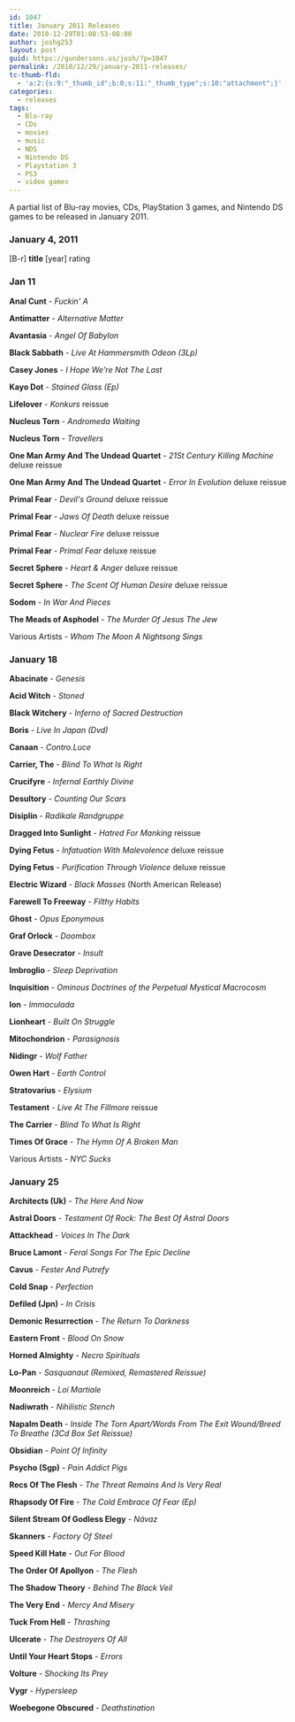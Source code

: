 ```yaml
---
id: 1047
title: January 2011 Releases
date: 2010-12-29T01:08:53-08:00
author: joshg253
layout: post
guid: https://gundersons.us/josh/?p=1047
permalink: /2010/12/29/january-2011-releases/
tc-thumb-fld:
  - 'a:2:{s:9:"_thumb_id";b:0;s:11:"_thumb_type";s:10:"attachment";}'
categories:
  - releases
tags:
  - Blu-ray
  - CDs
  - movies
  - music
  - NDS
  - Nintendo DS
  - Playstation 3
  - PS3
  - video games
---
```

A partial list of Blu-ray movies, CDs, PlayStation 3 games, and Nintendo DS games to be released in January 2011.

<!--more-->

<h3>January 4, 2011</h3>

[B-r] <strong>title</strong> [year] rating

<h3>Jan 11</h3>

<strong>Anal Cunt</strong> - <em>Fuckin&#039; A</em>

<strong>Antimatter</strong> - <em>Alternative Matter</em>

<strong>Avantasia</strong> - <em>Angel Of Babylon</em>

<strong>Black Sabbath</strong> - <em>Live At Hammersmith Odeon (3Lp)</em>

<strong>Casey Jones</strong> - <em>I Hope We&#039;re Not The Last</em>

<strong>Kayo Dot</strong> - <em>Stained Glass (Ep)</em>

<strong>Lifelover</strong> - <em>Konkurs</em> reissue

<strong>Nucleus Torn</strong> - <em>Andromeda Waiting</em>

<strong>Nucleus Torn</strong> - <em>Travellers</em>

<strong>One Man Army And The Undead Quartet</strong> - <em>21St Century Killing Machine</em> deluxe reissue

<strong>One Man Army And The Undead Quartet</strong> - <em>Error In Evolution</em> deluxe reissue

<strong>Primal Fear</strong> - <em>Devil&#039;s Ground</em> deluxe reissue

<strong>Primal Fear</strong> - <em>Jaws Of Death</em> deluxe reissue

<strong>Primal Fear</strong> - <em>Nuclear Fire</em> deluxe reissue

<strong>Primal Fear</strong> - <em>Primal Fear</em> deluxe reissue

<strong>Secret Sphere</strong> - <em>Heart &amp; Anger</em> deluxe reissue

<strong>Secret Sphere</strong> - <em>The Scent Of Human Desire</em> deluxe reissue

<strong>Sodom</strong> - <em>In War And Pieces</em>

<strong>The Meads of Asphodel</strong> - <em>The Murder Of Jesus The Jew</em>

Various Artists - <em>Whom The Moon A Nightsong Sings</em>

<h3>January 18</h3>

<strong>Abacinate</strong> - <em>Genesis</em>

<strong>Acid Witch</strong> - <em>Stoned</em>

<strong>Black Witchery</strong> - <em>Inferno of Sacred Destruction</em>

<strong>Boris</strong> - <em>Live In Japan (Dvd)</em>

<strong>Canaan</strong> - <em>Contro.Luce</em>

<strong>Carrier, The</strong> - <em>Blind To What Is Right</em>

<strong>Crucifyre</strong> - <em>Infernal Earthly Divine</em>

<strong>Desultory</strong> - <em>Counting Our Scars</em>

<strong>Disiplin</strong> - <em>Radikale Randgruppe</em>

<strong>Dragged Into Sunlight</strong> - <em>Hatred For Manking</em> reissue

<strong>Dying Fetus</strong> - <em>Infatuation With Malevolence</em> deluxe reissue

<strong>Dying Fetus</strong> - <em>Purification Through Violence</em> deluxe reissue

<strong>Electric Wizard</strong> - <em>Black Masses</em> (North American Release)

<strong>Farewell To Freeway</strong> - <em>Filthy Habits</em>

<strong>Ghost</strong> - <em>Opus Eponymous</em>

<strong>Graf Orlock</strong> - <em>Doombox</em>

<strong>Grave Desecrator</strong> - <em>Insult</em>

<strong>Imbroglio</strong> - <em>Sleep Deprivation</em>

<strong>Inquisition</strong> - <em>Ominous Doctrines of the Perpetual Mystical Macrocosm</em>

<strong>Ion</strong> - <em>Immaculada</em>

<strong>Lionheart</strong> - <em>Built On Struggle</em>

<strong>Mitochondrion</strong> - <em>Parasignosis</em>

<strong>Nidingr</strong> - <em>Wolf Father</em>

<strong>Owen Hart</strong> - <em>Earth Control</em>

<strong>Stratovarius</strong> - <em>Elysium</em>

<strong>Testament</strong> - <em>Live At The Fillmore</em> reissue

<strong>The Carrier</strong> - <em>Blind To What Is Right</em>

<strong>Times Of Grace</strong> - <em>The Hymn Of A Broken Man</em>

Various Artists - <em>NYC Sucks</em>

<h3>January 25</h3>

<strong>Architects (Uk)</strong> - <em>The Here And Now</em>

<strong>Astral Doors</strong> - <em>Testament Of Rock: The Best Of Astral Doors</em>

<strong>Attackhead</strong> - <em>Voices In The Dark</em>

<strong>Bruce Lamont</strong> - <em>Feral Songs For The Epic Decline</em>

<strong>Cavus</strong> - <em>Fester And Putrefy</em>

<strong>Cold Snap</strong> - <em>Perfection</em>

<strong>Defiled (Jpn)</strong> - <em>In Crisis</em>

<strong>Demonic Resurrection</strong> - <em>The Return To Darkness</em>

<strong>Eastern Front</strong> - <em>Blood On Snow</em>

<strong>Horned Almighty</strong> - <em>Necro Spirituals</em>

<strong>Lo-Pan</strong> - <em>Sasquanaut (Remixed, Remastered Reissue)</em>

<strong>Moonreich</strong> - <em>Loi Martiale</em>

<strong>Nadiwrath</strong> - <em>Nihilistic Stench</em>

<strong>Napalm Death</strong> - <em>Inside The Torn Apart/Words From The Exit Wound/Breed To Breathe (3Cd Box Set Reissue)</em>

<strong>Obsidian</strong> - <em>Point Of Infinity</em>

<strong>Psycho (Sgp)</strong> - <em>Pain Addict Pigs</em>

<strong>Recs Of The Flesh</strong> - <em>The Threat Remains And Is Very Real</em>

<strong>Rhapsody Of Fire</strong> - <em>The Cold Embrace Of Fear (Ep)</em>

<strong>Silent Stream Of Godless Elegy</strong> - <em>N&aacute;vaz</em>

<strong>Skanners</strong> - <em>Factory Of Steel</em>

<strong>Speed Kill Hate</strong> - <em>Out For Blood</em>

<strong>The Order Of Apollyon</strong> - <em>The Flesh</em>

<strong>The Shadow Theory</strong> - <em>Behind The Black Veil</em>

<strong>The Very End</strong> - <em>Mercy And Misery</em>

<strong>Tuck From Hell</strong> - <em>Thrashing</em>

<strong>Ulcerate</strong> - <em>The Destroyers Of All</em>

<strong>Until Your Heart Stops</strong> - <em>Errors</em>

<strong>Volture</strong> - <em>Shocking Its Prey</em>

<strong>Vygr</strong> - <em>Hypersleep</em>

<strong>Woebegone Obscured</strong> - <em>Deathstination</em>